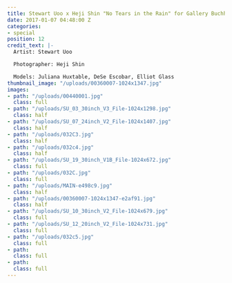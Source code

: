 ```yaml
---
title: Stewart Uoo x Heji Shin "No Tears in the Rain" for Gallery Buchholz Berlin
date: 2017-01-07 04:48:00 Z
categories:
- special
position: 12
credit_text: |-
  Artist: Stewart Uoo

  Photographer: Heji Shin

  Models: Juliana Huxtable, DeSe Escobar, Elliot Glass
thumbnail_image: "/uploads/00360007-1024x1347.jpg"
images:
- path: "/uploads/00440001.jpg"
  class: full
- path: "/uploads/SU_03_30inch_V3_File-1024x1298.jpg"
  class: half
- path: "/uploads/SU_07_24inch_V2_File-1024x1407.jpg"
  class: half
- path: "/uploads/032C3.jpg"
  class: half
- path: "/uploads/032c4.jpg"
  class: half
- path: "/uploads/SU_19_30inch_V1B_File-1024x672.jpg"
  class: full
- path: "/uploads/032C.jpg"
  class: full
- path: "/uploads/MAIN-e498c9.jpg"
  class: half
- path: "/uploads/00360007-1024x1347-e2af91.jpg"
  class: half
- path: "/uploads/SU_10_30inch_V2_File-1024x679.jpg"
  class: full
- path: "/uploads/SU_12_20inch_V2_File-1024x731.jpg"
  class: full
- path: "/uploads/032c5.jpg"
  class: full
- path: 
  class: full
- path: 
  class: full
---
```


